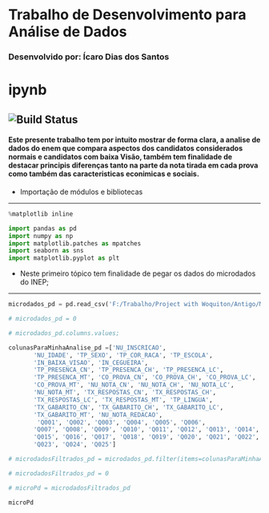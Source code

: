 #                  Trabalho de Desenvolvimento para Análise de Dados  
### Desenvolvido por: Ícaro Dias dos Santos
# ipynb

![Build Status](https://travis-ci.org/yuvipanda/ipynb.svg?branch=master)
---
#### Este presente trabalho tem por intuito mostrar de forma clara, a analise de dados do enem que compara aspectos dos candidatos considerados normais e candidatos com baixa Visão, também tem finalidade de destacar principis diferenças tanto na parte da nota tirada em cada prova como também das caracteristicas econimicas e sociais.
- Importação de módulos e bibliotecas
---
```python
%matplotlib inline
```
```python
import pandas as pd
import numpy as np
import matplotlib.patches as mpatches
import seaborn as sns
import matplotlib.pyplot as plt
```
- Neste primeiro tópico tem finalidade de pegar os dados do microdados do INEP; 
---
```python
microdados_pd = pd.read_csv('F:/Trabalho/Project with Woquiton/Antigo/MICRODADOS_ENEM_2019.csv', sep= ';', encoding = "ISO-8859-1")
```
```python
# microdados_pd = 0
```
```python
# microdados_pd.columns.values;
```
```python
colunasParaMinhaAnalise_pd =['NU_INSCRICAO',
       'NU_IDADE', 'TP_SEXO', 'TP_COR_RACA', 'TP_ESCOLA',
       'IN_BAIXA_VISAO', 'IN_CEGUEIRA',
       'TP_PRESENCA_CN', 'TP_PRESENCA_CH', 'TP_PRESENCA_LC',
       'TP_PRESENCA_MT', 'CO_PROVA_CN', 'CO_PROVA_CH', 'CO_PROVA_LC',
       'CO_PROVA_MT', 'NU_NOTA_CN', 'NU_NOTA_CH', 'NU_NOTA_LC',
       'NU_NOTA_MT', 'TX_RESPOSTAS_CN', 'TX_RESPOSTAS_CH',
       'TX_RESPOSTAS_LC', 'TX_RESPOSTAS_MT', 'TP_LINGUA',
       'TX_GABARITO_CN', 'TX_GABARITO_CH', 'TX_GABARITO_LC',
       'TX_GABARITO_MT', 'NU_NOTA_REDACAO', 
        'Q001', 'Q002', 'Q003', 'Q004', 'Q005', 'Q006',
       'Q007', 'Q008', 'Q009', 'Q010', 'Q011', 'Q012', 'Q013', 'Q014',
       'Q015', 'Q016', 'Q017', 'Q018', 'Q019', 'Q020', 'Q021', 'Q022',
       'Q023', 'Q024', 'Q025']
```
```python
# microdadosFiltrados_pd = microdados_pd.filter(items=colunasParaMinhaAnalise_pd)
```
```python
# microdadosFiltrados_pd = 0
```
```python
# microPd = microdadosFiltrados_pd
```
```python
microPd
```
